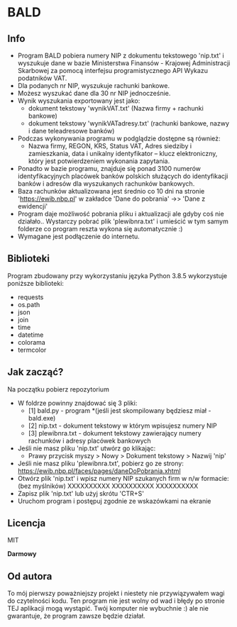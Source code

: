 # BALD

## Info
* Program BALD pobiera numery NIP z dokumentu tekstowego 'nip.txt' i wyszukuje dane w bazie
Ministerstwa Finansów - Krajowej Administracji Skarbowej za pomocą interfejsu programistycznego
API Wykazu podatników VAT.
* Dla podanych nr NIP, wyszukuje rachunki bankowe.
* Możesz wyszukać dane dla 30 nr NIP jednocześnie.
* Wynik wyszukania exportowany jest jako:
  - dokument tekstowy 'wynikVAT.txt' (Nazwa firmy + rachunki bankowe)
  - dokument tekstowy 'wynikVATadresy.txt' (rachunki bankowe, nazwy i dane teleadresowe banków)
* Podczas wykonywania programu w podglądzie dostępne są również:
  - Nazwa firmy, REGON, KRS, Status VAT, Adres siedziby i zamieszkania,
    data i unikalny identyfikator – klucz elektroniczny, który jest potwierdzeniem
    wykonania zapytania.
* Ponadto w bazie programu, znajduje się ponad 3100 numerów identyfikacyjnych placówek banków polskich
  służących do identyfikacji banków i adresów dla wyszukanych rachunków bankowych.
* Baza rachunków aktualizowana jest średnio co 10 dni na stronie 'https://ewib.nbp.pl'
  w zakładce 'Dane do pobrania' ->> 'Dane z ewidencji'
* Program daje możliwość pobrania pliku i aktualizacji ale gdyby coś nie działało..
  Wystarczy pobrać plik 'plewibnra.txt' i umieścić w tym samym folderze co program
  reszta wykona się automatycznie :)
* Wymagane jest podłączenie do internetu.

## Biblioteki
Program zbudowany przy wykorzystaniu języka Python 3.8.5 
wykorzystuje poniższe biblioteki:
* requests
* os.path
* json
* join
* time
* datetime
* colorama
* termcolor

## Jak zacząć?
Na początku pobierz repozytorium
* W foldrze powinny znajdować się 3 pliki: 
   - [1] bald.py - program *(jeśli jest skompilowany będziesz miał - bald.exe)
   - [2] nip.txt - dokument tekstowy w którym wpisujesz numery NIP
   - [3] plewibnra.txt - dokument tekstowy zawierający numery rachunków i adresy placówek bankowych
* Jeśli nie masz pliku 'nip.txt' utwórz go klikając:
   - Prawy przycisk myszy > Nowy > Dokument tekstowy > Nazwij 'nip'
* Jeśli nie masz pliku 'plewibnra.txt', pobierz go ze strony: https://ewib.nbp.pl/faces/pages/daneDoPobrania.xhtml
* Otwórz plik 'nip.txt' i wpisz numery NIP szukanych firm w n/w formacie: (bez myślników)
XXXXXXXXXX
XXXXXXXXXX
XXXXXXXXXX
* Zapisz plik 'nip.txt' lub użyj skrótu 'CTR+S'
* Uruchom program i postępuj zgodnie ze wskazówkami na ekranie

Licencja
----

MIT

**Darmowy**

## Od autora
To mój pierwszy poważniejszy projekt i niestety nie przywiązywałem wagi do czytelności kodu.
Ten program nie jest wolny od wad i błędy po stronie TEJ aplikacji mogą wystąpić.
Twój komputer nie wybuchnie :) ale nie gwarantuje, że program zawsze będzie działał. 
